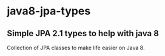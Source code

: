 # java8-jpa-types
Simple JPA 2.1 types to help with java 8
--

Collection of JPA classes to make life easier on Java 8.

